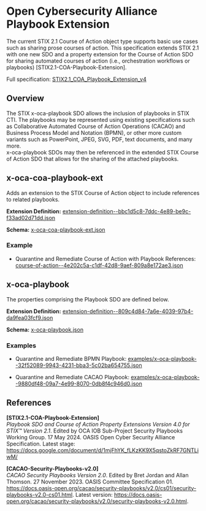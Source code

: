 # Open Cybersecurity Alliance Playbook Extension

The current STIX 2.1 Course of Action object type supports basic use cases such as sharing prose courses of action. This specification extends STIX 2.1 with one new SDO and a property extension for the Course of Action SDO for sharing automated courses of action (i.e., orchestration workflows or playbooks) [STIX2.1-COA-Playbook-Extension].

Full specification: [STIX2.1_COA_Playbook_Extension_v4](./STIX2.1_COA_Playbook_Extension_v4.asciidoc)

## Overview

The STIX x-oca-playbook SDO allows the inclusion of playbooks in STIX CTI. The playbooks may be represented using existing specifications such as Collaborative Automated Course of Action Operations (CACAO) and Business Process Model and Notation (BPMN), or other more custom variants such as PowerPoint, JPEG, SVG, PDF, text documents, and many more. \
x-oca-playbook SDOs may then be referenced in the extended STIX Course of Action SDO that allows for the sharing of the attached playbooks.

## x-oca-coa-playbook-ext

Adds an extension to the STIX Course of Action object to include references to related playbooks.

**Extension Definition:** [extension-definition--bbc1d5c8-7ddc-4e89-be9c-f33ad02d71dd.json](./../../2.x/extension-definitions/extension-definition--bbc1d5c8-7ddc-4e89-be9c-f33ad02d71dd.json)

**Schema:** [x-oca-coa-playbook-ext.json](./../../2.x/schemas/x-oca-coa-playbook-ext.json)

### Example

-   Quarantine and Remediate Course of Action with Playbook References: [course-of-action--4e202c5a-c1df-42d8-9aef-809a8e172ae3.json](./examples/course-of-action--4e202c5a-c1df-42d8-9aef-809a8e172ae3.json)

## x-oca-playbook

The properties comprising the Playbook SDO are defined below.

**Extension Definition:** [extension-definition--809c4d84-7a6e-4039-97b4-da9fea03fcf9.json](./../../2.x/extension-definitions/extension-definition--809c4d84-7a6e-4039-97b4-da9fea03fcf9.json)

**Schema:** [x-oca-playbook.json](./../../2.x/schemas/x-oca-playbook.json)

### Examples

-   Quarantine and Remediate BPMN Playbook: [examples/x-oca-playbook--32f52089-9943-4231-bba3-5c02ba654755.json](./examples/x-oca-playbook--32f52089-9943-4231-bba3-5c02ba654755.json)

-   Quarantine and Remediate CACAO Playbook: [examples/x-oca-playbook--9880df48-09a7-4e99-8070-0db8f4c946d0.json](examples/x-oca-playbook--9880df48-09a7-4e99-8070-0db8f4c946d0.json)

## References

**[STIX2.1-COA-Playbook-Extension]** \
_Playbook SDO and Course of Action Property Extensions Version 4.0 for STIX™ Version 2.1_. Edited by OCA IOB Sub-Project Security Playbooks Working Group. 17 May 2024. OASIS Open Cyber Security Alliance Specification. Latest stage: https://docs.google.com/document/d/1mjFhYK_fLKzKK9X5qstoZkRF7GNTLiwM/

**[CACAO-Security-Playbooks-v2.0]** \
_CACAO Security Playbooks Version 2.0_. Edited by Bret Jordan and Allan Thomson. 27 November 2023. OASIS Committee Specification 01. https://docs.oasis-open.org/cacao/security-playbooks/v2.0/cs01/security-playbooks-v2.0-cs01.html. Latest version: https://docs.oasis-open.org/cacao/security-playbooks/v2.0/security-playbooks-v2.0.html.
